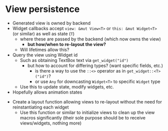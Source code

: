 # View persistence

- Generated view is owned by backend
- Widget callbacks accept `view: &mut View<T>` or `this: &mut Widget<T>` (or similar) as well as state (`T`)
  - where these are passed by the backend (which now owns the view)
    - **but how/when to re-layout the view?**
  - Will lifetimes allow this?
- Query the view using Widget id
  - Such as obtaining TextBox text via `get_widget("id")`
    - but how to account for differing types? (want specific fields, etc.)
        - is there a way to use the `::<>` operator as in `get_widget::<T>("id")`?
        - or use `Any` for downcasting `Widget<T>` to specific `Widget` type
  - Use this to update state, modify widgets, etc.
- Hopefully allows animation states
* Create a layout function allowing views to re-layout without the need for reinstantiating each widget
  * Use this function or similar to initialize views to clean up the view macros significantly (their sole purpose should be to receive views/widgets, nothing more)
